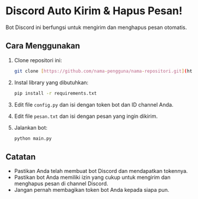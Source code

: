 # Discord Auto Kirim & Hapus Pesan!

Bot Discord ini berfungsi untuk mengirim dan menghapus pesan otomatis.

## Cara Menggunakan

1.  Clone repositori ini:

    ```bash
    git clone [https://github.com/nama-pengguna/nama-repositori.git](https://github.com/nama-pengguna/nama-repositori.git)
    ```

2.  Instal library yang dibutuhkan:

    ```bash
    pip install -r requirements.txt
    ```

3.  Edit file `config.py` dan isi dengan token bot dan ID channel Anda.

4.  Edit file `pesan.txt` dan isi dengan pesan yang ingin dikirim.

5.  Jalankan bot:

    ```bash
    python main.py
    ```

## Catatan

*   Pastikan Anda telah membuat bot Discord dan mendapatkan tokennya.
*   Pastikan bot Anda memiliki izin yang cukup untuk mengirim dan menghapus pesan di channel Discord.
*   Jangan pernah membagikan token bot Anda kepada siapa pun.
